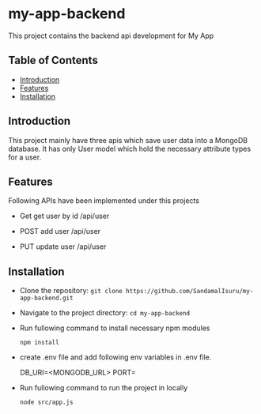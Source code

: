 # my-app-backend
This project contains the backend api development for My App
## Table of Contents

- [Introduction](#introduction)
- [Features](#features)
- [Installation](#installation)
## Introduction

This project mainly have three apis which save user data into a MongoDB database. It has only User model which hold the necessary attribute types for a user. 

## Features

Following APIs have been implemented under this projects

- Get get user by id /api/user

- POST add user /api/user

- PUT update user /api/user

## Installation

- Clone the repository: `git clone https://github.com/SandamalIsuru/my-app-backend.git`

- Navigate to the project directory: `cd my-app-backend`

- Run fullowing command to install necessary npm modules

    `npm install`

- create .env file and add following env variables in .env file. 

    DB_URI=<MONGODB_URL>
    PORT=<PORT>

- Run fullowing command to run the project in locally

    `node src/app.js`


